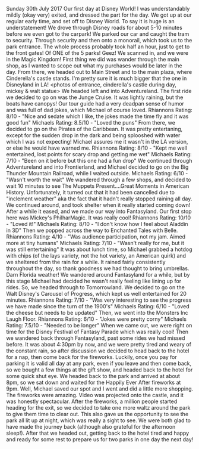 Sunday 30th July 2017
Our first day at Disney World! I was understandably mildly (okay very) exited, and dressed the part for the day.
<Me photo>
We got up at our regular early time, and set off to Disney World. To say it is huge is an understatement! We drove through Disney roads for about 5-10 minutes before we even got to the carpark!
We parked our car and caught the tram to security. Through security and then onto a monorail, which took us to the park entrance. The whole process probably took half an hour, just to get to the front gates! Of ONE of the 5 parks! Geez!
We scanned in, and we were in the Magic Kingdom! First thing we did was wander through the main shop, as I wanted to scope out what my purchases would be later in the day. From there, we headed out to Main Street and to the main plaza, where Cinderella's castle stands. I'm pretty sure it is much bigger that the one in Disneyland in LA!
<photos of entrance, cinderella's castle during day, mickey & walt statue>
We headed left and into Adventureland. The first ride we decided to go on was the Junge Cruise. It was lightly raining, but the boats have canopys! Our tour guide had a very deadpan sense of humor and was full of dad jokes, which Michael of course loved.
<Jungle cruise photos>
Rhiannons Rating:
8/10 - "Nice and sedate which I like, the jokes made the time fly and it was good fun"
Michaels Rating:
8.5/10 - "Loved the puns"
From there, we decided to go on the Pirates of the Caribbean. It was pretty entertaning, except for the sudden drop in the dark and being splooshed with water which I was not expecting! Michael assures me it wasn't in the LA version, or else he would have warned me.
Rhiannons Rating:
8/10 - "Kept me well entertained, lost points for scary drop and getting me wet"
Michaels Rating:
7/10 - "Been on it before but this one had a fun drop"
We continued through Adventureland and into Frontierland, and Michael decided to go on the Big Thunder Mountain Railroad, while I waited outside.
Michaels Rating:
6/10 - "Wasn't worth the wait"
We wandered through a few shops, and decided to wait 10 minutes to see The Muppets Present....Great Moments in American History. Unfortunately, it turned out that it had been cancelled due to "inclement weather" aka the fact that it hadn't really stopped raining all day.
We continued around, and took shelter when it really started coming down! After a while it eased, and we made our way into Fantasyland.
Our first stop here was Mickey's PhilharMagic. It was really cool!
Rhiannons Rating:
10/10 - "Loved it!"
Michaels Rating:
8/10 - "I don't know how I feel about Aladdin in 3D"
Then we popped across the way to Enchanted Tales with Belle.
Rhiannons Rating:
4/10 - "Was audience participation, not my jam. Aimed more at tiny humans"
Michaels Rating:
7/10 - "Wasn't really for me, but it was still entertaining"
It was about lunch time, so Michael grabbed a hotdog with chips (of the lays variety, not the hot variety, an American quirk) and we sheltered from the rain for a while. It rained fairly consistently throughout the day, so thank goodness we had thought to bring umbrellas. Darn Florida weather!
We wandered around Fantasyland for a while, but by this stage Michael had decided he wasn't really feeling like lining up for rides. So, we headed through to Tomorrowland.
We decided to go on the Walt Disney's Carousel of Progress, which kept us well entertained for 20 minutes.
Rhiannons Rating:
7/10 - "Was very interesting to see the progress we have made since the turn of the 1900's"
Michaels Rating:
6/10 - "Loved the cheese but needs to be updated"
Then, we went into the Monsters Inc Laugh Floor.
Rhiannons Rating:
6/10 - "Jokes were pretty corny"
Michaels Rating:
7.5/10 - "Needed to be longer"
When we came out, we were right on time for the Disney Festival of Fantasy Parade which was really cool! Then we wandered back through Fantasyland, past some rides we had missed before.
It was about 4:30pm by now, and we were pretty tired and weary of the constant rain, so after discussion we decided to head back to the hotel for a nap, then come back for the fireworks. Luckily, once you pay for parking it is valid all day at any park, even if you leave and then come back, so we bought a few things at the gift show, and headed back to the hotel for some quick shut eye.
We headed back to the park and arrived at about 8pm, so we sat down and waited for the Happily Ever After fireworks at 9pm. Well, Michael saved our spot and I went and did a little more shopping.
The fireworks were amazing. Video was projected onto the castle, and it was honestly spectacular.
After the fireworks, a million people started heading for the exit, so we decided to take one more waltz around the park to give them time to clear out. This also gave us the opportunity to see the park all lit up at night, which was really a sight to see. We were both glad to have made the journey back (although also grateful for the afternoon sleep!).
After that we headed out, getting back to the hotel tired and happy and ready for some rest to prepare us for two parks in one day the next day!
